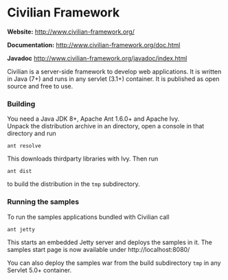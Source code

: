 Civilian Framework
====

**Website:** http://www.civilian-framework.org/

**Documentation:** http://www.civilian-framework.org/doc.html

**Javadoc** http://www.civilian-framework.org/javadoc/index.html

Civilian is a server-side framework to develop web applications. It is written in Java (7+) 
and runs in any servlet (3.1+) container. It is published as open source and free to use. 

### Building

You need a Java JDK 8+, Apache Ant 1.6.0+ and Apache Ivy.<br/>
Unpack the distribution archive in an directory, open a console in
that directory and run

    ant resolve
    
This downloads thirdparty libraries with Ivy. Then run

    ant dist

to build the distribution in the <code>tmp</code> subdirectory.

### Running the samples

To run the samples applications bundled with Civilian call  

    ant jetty

This starts an embedded Jetty server and deploys the samples in it.
The samples start page is now available under http://localhost:8080/

You can also deploy the samples war from the build subdirectory <code>tmp</code>
in any Servlet 5.0+ container.
